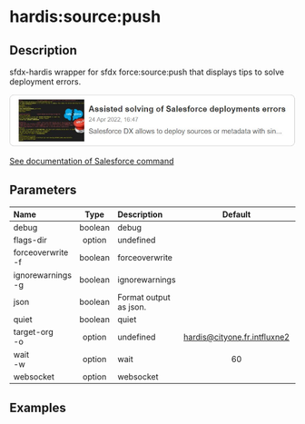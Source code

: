 <!-- This file has been generated with command 'sf hardis:doc:plugin:generate'. Please do not update it manually or it may be overwritten -->
# hardis:source:push

## Description

sfdx-hardis wrapper for sfdx force:source:push that displays tips to solve deployment errors.

[![Assisted solving of Salesforce deployments errors](https://github.com/hardisgroupcom/sfdx-hardis/raw/main/docs/assets/images/article-deployment-errors.jpg)](https://nicolas.vuillamy.fr/assisted-solving-of-salesforce-deployments-errors-47f3666a9ed0)

[See documentation of Salesforce command](https://developer.salesforce.com/docs/atlas.en-us.sfdx_cli_reference.meta/sfdx_cli_reference/cli_reference_force_source.htm#cli_reference_force_source_push)


## Parameters

| Name                  |  Type   | Description            |           Default            | Required | Options |
|:----------------------|:-------:|:-----------------------|:----------------------------:|:--------:|:-------:|
| debug                 | boolean | debug                  |                              |          |         |
| flags-dir             | option  | undefined              |                              |          |         |
| forceoverwrite<br/>-f | boolean | forceoverwrite         |                              |          |         |
| ignorewarnings<br/>-g | boolean | ignorewarnings         |                              |          |         |
| json                  | boolean | Format output as json. |                              |          |         |
| quiet                 | boolean | quiet                  |                              |          |         |
| target-org<br/>-o     | option  | undefined              | hardis@cityone.fr.intfluxne2 |          |         |
| wait<br/>-w           | option  | wait                   |              60              |          |         |
| websocket             | option  | websocket              |                              |          |         |

## Examples


